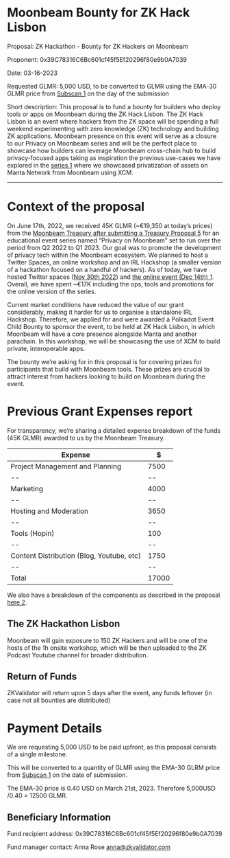 ﻿# **Moonbeam Bounty for ZK Hack Lisbon**

Proposal: ZK Hackathon - Bounty for ZK Hackers on Moonbeam

Proponent: 0x39C78316C6Bc601cf45f5Ef20296f80e9b0A7039

Date: 03-16-2023

Requested GLMR: 5,000 USD, to be converted to GLMR using the EMA-30 GLMR price from  [Subscan  1](https://moonbeam.subscan.io/tools/charts?type=price)  on the day of the submission

Short description: This proposal is to fund a bounty for builders who deploy tools or apps on Moonbeam during the ZK Hack Lisbon. The ZK Hack Lisbon is an event where hackers from the ZK space will be spending a full weekend experimenting with zero knowledge (ZK) technology and building ZK applications. Moonbeam presence on this event will serve as a closure to our Privacy on Moonbeam series and will be the perfect place to showcase how builders can leverage Moonbeam cross-chain hub to build privacy-focused apps taking as inspiration the previous use-cases we have explored in the  [series  1](https://youtu.be/ubGok0nbEPg)  where we showcased privatization of assets on Manta Network from Moonbeam using XCM.

----------

# [](https://forum.moonbeam.foundation/t/proposal-11-moonbeam-bounty-for-zk-hack-lisbon/617#context-of-the-proposal-1)Context of the proposal

On June 17th, 2022, we received 45K GLMR (~€19,350 at today’s prices) from the  [Moonbeam Treasury after submitting a Treasury Proposal  5](https://moonbeam.polkassembly.network/treasury/0)  for an educational event series named “Privacy on Moonbeam” set to run over the period from Q2 2022 to Q1 2023. Our goal was to promote the development of privacy tech within the Moonbeam ecosystem. We planned to host a Twitter Spaces, an online workshop and an IRL Hackshop (a smaller version of a hackathon focused on a handful of hackers). As of today, we have hosted Twitter spaces ([Nov 30th 2022](https://twitter.com/ZKValidator/status/1600052935550967808)) and  [the online event (Dec 14th)  1](https://www.youtube.com/watch?v=ubGok0nbEPg). Overall, we have spent ~€17K including the ops, tools and promotions for the online version of the series.

Current market conditions have reduced the value of our grant considerably, making it harder for us to organise a standalone IRL Hackshop. Therefore, we applied for and were awarded a Polkadot Event Child Bounty to sponsor the event, to be held at ZK Hack Lisbon, in which Moonbeam will have a core presence alongside Manta and another parachain. In this workshop, we will be showcasing the use of XCM to build private, interoperable apps.

The bounty we’re asking for in this proposal is for covering prizes for participants that build with Moonbeam tools. These prizes are crucial to attract interest from hackers looking to build on Moonbeam during the event.

# [](https://forum.moonbeam.foundation/t/proposal-11-moonbeam-bounty-for-zk-hack-lisbon/617#previous-grant-expenses-report-2)Previous Grant Expenses report

For transparency, we’re sharing a detailed expense breakdown of the funds (45K GLMR) awarded to us by the Moonbeam Treasury.


| Expense | $ |
|--|--|
| Project Management and Planning | 7500 |
|--|--|
| Marketing  | 4000 |
|--|--|
| Hosting and Moderation | 3650 |
|--|--|
| Tools (Hopin) | 100 |
|--|--|
| Content Distribution (Blog, Youtube, etc) | 1750 |
|--|--|
| Total | 17000 |




We also have a breakdown of the components as described in the proposal  [here  2](https://docs.google.com/document/d/1AUp_p_PBvSp_lhiq9ngaZjbXE76QHrk38MaGaid7Uj4/edit?usp=sharing).

## [](https://forum.moonbeam.foundation/t/proposal-11-moonbeam-bounty-for-zk-hack-lisbon/617#the-zk-hackathon-lisbon-3)The ZK Hackathon Lisbon

Moonbeam will gain exposure to 150 ZK Hackers and will be one of the hosts of the 1h onsite workshop, which will be then uploaded to the ZK Podcast Youtube channel for broader distribution.

## [](https://forum.moonbeam.foundation/t/proposal-11-moonbeam-bounty-for-zk-hack-lisbon/617#return-of-funds-4)Return of Funds

ZKValidator will return upon 5 days after the event, any funds leftover (in case not all bounties are distributed)

# [](https://forum.moonbeam.foundation/t/proposal-11-moonbeam-bounty-for-zk-hack-lisbon/617#payment-details-5)Payment Details

We are requesting 5,000 USD to be paid upfront, as this proposal consists of a single milestone.

This will be converted to a quantity of GLMR using the EMA-30 GLRM price from  [Subscan  1](https://moonbeam.subscan.io/tools/charts?type=price)  on the date of submission.

The EMA-30 price is 0.40 USD on March 21st, 2023. Therefore 5,000USD /0.40 = 12500 GLMR.

## [](https://forum.moonbeam.foundation/t/proposal-11-moonbeam-bounty-for-zk-hack-lisbon/617#beneficiary-information-6)Beneficiary Information

Fund recipient address: 0x39C78316C6Bc601cf45f5Ef20296f80e9b0A7039

Fund manager contact: Anna Rose  [anna@zkvalidator.com](mailto:anna@zkvalidator.com)

  

  


